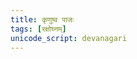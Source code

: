 ```yaml
---
title: कृणुष्व पाजः
tags: [रक्षोघ्नम्]
unicode_script: devanagari
---
```


<div class="js_include" url="../../../../../vedAH/shAkalam/saMhitA/04/004_kRNuShva_pAjaH/"  newLevelForH1="2" includeTitle="false"> </div>  
